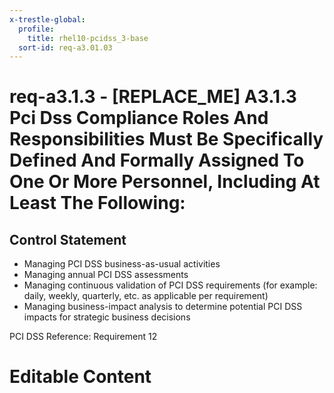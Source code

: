 ```yaml
---
x-trestle-global:
  profile:
    title: rhel10-pcidss_3-base
  sort-id: req-a3.01.03
---
```


# req-a3.1.3 - \[REPLACE_ME\] A3.1.3 Pci Dss Compliance Roles And Responsibilities Must Be Specifically Defined And Formally Assigned To One Or More Personnel, Including At Least The Following:

## Control Statement

* Managing PCI DSS business-as-usual activities
* Managing annual PCI DSS assessments
* Managing continuous validation of PCI DSS requirements
  (for example: daily, weekly, quarterly, etc. as applicable per
  requirement)
* Managing business-impact analysis to determine potential
  PCI DSS impacts for strategic business decisions

PCI DSS Reference: Requirement 12

# Editable Content

<!-- Make additions and edits below -->
<!-- The above represents the contents of the control as received by the profile, prior to additions. -->
<!-- If the profile makes additions to the control, they will appear below. -->
<!-- The above markdown may not be edited but you may edit the content below, and/or introduce new additions to be made by the profile. -->
<!-- If there is a yaml header at the top, parameter values may be edited. Use --set-parameters to incorporate the changes during assembly. -->
<!-- The content here will then replace what is in the profile for this control, after running profile-assemble. -->
<!-- The current profile has no added parts for this control, but you may add new ones here. -->
<!-- Each addition must have a heading either of the form ## Control my_addition_name -->
<!-- or ## Part a. (where the a. refers to one of the control statement labels.) -->
<!-- "## Control" parts are new parts added after the statement part. -->
<!-- "## Part" parts are new parts added into the top-level statement part with that label. -->
<!-- Subparts may be added with nested hash levels of the form ### My Subpart Name -->
<!-- underneath the parent ## Control or ## Part being added -->
<!-- See https://oscal-compass.github.io/compliance-trestle/tutorials/ssp_profile_catalog_authoring/ssp_profile_catalog_authoring for guidance. -->
